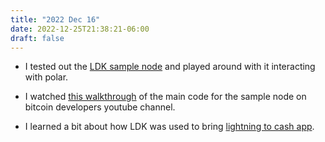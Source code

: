 ```yaml
---
title: "2022 Dec 16"
date: 2022-12-25T21:38:21-06:00
draft: false
---
```


- I tested out the [LDK sample node](https://lightningdevkit.org/running-a-sample-ldk-node/) and played around with it interacting with polar.

- I watched [this walkthrough](https://www.youtube.com/watch?v=x6C8pjcMixo) of the main code for the sample node on bitcoin developers youtube channel.
- I learned a bit about how LDK was used to bring [lightning to cash app](https://lightningdevkit.org/blog/cashapp-enables-lightning-withdrawals-and-deposits-using-ldk/).